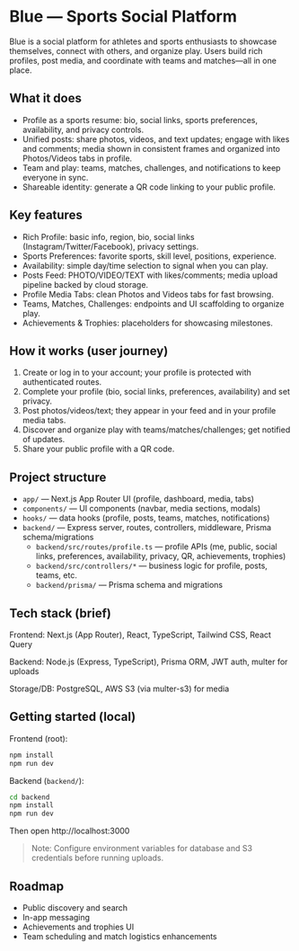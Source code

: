 # Blue — Sports Social Platform

Blue is a social platform for athletes and sports enthusiasts to showcase themselves, connect with others, and organize play. Users build rich profiles, post media, and coordinate with teams and matches—all in one place.

## What it does

- Profile as a sports resume: bio, social links, sports preferences, availability, and privacy controls.
- Unified posts: share photos, videos, and text updates; engage with likes and comments; media shown in consistent frames and organized into Photos/Videos tabs in profile.
- Team and play: teams, matches, challenges, and notifications to keep everyone in sync.
- Shareable identity: generate a QR code linking to your public profile.

## Key features

- Rich Profile: basic info, region, bio, social links (Instagram/Twitter/Facebook), privacy settings.
- Sports Preferences: favorite sports, skill level, positions, experience.
- Availability: simple day/time selection to signal when you can play.
- Posts Feed: PHOTO/VIDEO/TEXT with likes/comments; media upload pipeline backed by cloud storage.
- Profile Media Tabs: clean Photos and Videos tabs for fast browsing.
- Teams, Matches, Challenges: endpoints and UI scaffolding to organize play.
- Achievements & Trophies: placeholders for showcasing milestones.

## How it works (user journey)

1. Create or log in to your account; your profile is protected with authenticated routes.
2. Complete your profile (bio, social links, preferences, availability) and set privacy.
3. Post photos/videos/text; they appear in your feed and in your profile media tabs.
4. Discover and organize play with teams/matches/challenges; get notified of updates.
5. Share your public profile with a QR code.

## Project structure

- `app/` — Next.js App Router UI (profile, dashboard, media, tabs)
- `components/` — UI components (navbar, media sections, modals)
- `hooks/` — data hooks (profile, posts, teams, matches, notifications)
- `backend/` — Express server, routes, controllers, middleware, Prisma schema/migrations
	- `backend/src/routes/profile.ts` — profile APIs (me, public, social links, preferences, availability, privacy, QR, achievements, trophies)
	- `backend/src/controllers/*` — business logic for profile, posts, teams, etc.
	- `backend/prisma/` — Prisma schema and migrations

## Tech stack (brief)

Frontend: Next.js (App Router), React, TypeScript, Tailwind CSS, React Query

Backend: Node.js (Express, TypeScript), Prisma ORM, JWT auth, multer for uploads

Storage/DB: PostgreSQL, AWS S3 (via multer-s3) for media

## Getting started (local)

Frontend (root):

```bash
npm install
npm run dev
```

Backend (`backend/`):

```bash
cd backend
npm install
npm run dev
```

Then open http://localhost:3000

> Note: Configure environment variables for database and S3 credentials before running uploads.

## Roadmap

- Public discovery and search
- In-app messaging
- Achievements and trophies UI
- Team scheduling and match logistics enhancements
